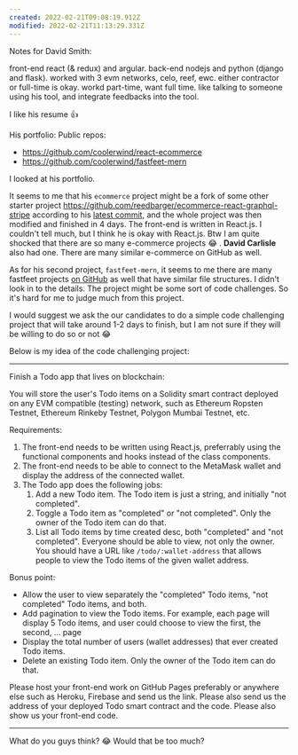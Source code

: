 ```yaml
---
created: 2022-02-21T09:08:19.912Z
modified: 2022-02-21T11:13:29.331Z
---
```

Notes for David Smith:

front-end react (& redux) and argular.
back-end nodejs and python (django and flask).
worked with 3 evm networks, celo, reef, ewc.
either contractor or full-time is okay. workd part-time, want full time.
like talking to someone using his tool, and integrate feedbacks into the tool.

I like his resume :+1:

His portfolio:
Public repos:
* https://github.com/coolerwind/react-ecommerce
* https://github.com/coolerwind/fastfeet-mern

I looked at his portfolio.

It seems to me that his `ecommerce` project might be a fork of some other starter project https://github.com/reedbarger/ecommerce-react-graphql-stripe according to his [latest commit](https://github.com/coolerwind/react-ecommerce/commit/2565a75602f3dd98301b763fdb3a8d89d2f3b404), and the whole project was then modified and finished in 4 days. The front-end is written in React.js. I couldn't tell much, but I think he is okay with React.js.
Btw I am quite shocked that there are so many e-commerce projects :joy: . **David Carlisle** also had one. There are many similar e-commerce on GitHub as well.

As for his second project, `fastfeet-mern`, it seems to me there are many fastfeet projects [on GitHub](https://github.com/search?q=fastfeet) as well that have similar file structures. I didn't look in to the details. The project might be some sort of code challenges. So it's hard for me to judge much from this project.

I would suggest we ask the our candidates to do a simple code challenging project that will take around 1-2 days to finish, but I am not sure if they will be willing to do so or not :joy:

Below is my idea of the code challenging project:

---

Finish a Todo app that lives on blockchain:

You will store the user's Todo items on a Solidity smart contract deployed on any EVM compatible (testing) network, such as Ethereum Ropsten Testnet, Ethereum Rinkeby Testnet, Polygon Mumbai Testnet, etc.

Requirements:
1. The front-end needs to be written using React.js, preferrably using the functional components and hooks instead of the class components.
2. The front-end needs to be able to connect to the MetaMask wallet and display the address of the connected wallet.
3. The Todo app does the following jobs:
   1. Add a new Todo item. The Todo item is just a string, and initially "not completed".
   2. Toggle a Todo item as "completed" or "not completed". Only the owner of the Todo item can do that.
   3. List all Todo items by time created desc, both "completed" and "not completed".  Everyone should be able to view, not only the owner.
       You should have a URL like `/todo/:wallet-address` that allows people to view the Todo items of the given wallet address.

Bonus point:
  * Allow the user to view separately the "completed" Todo items, "not completed" Todo items, and both.
  * Add pagination to view the Todo items. For example, each page will display 5 Todo items, and user could choose to view the first, the second, ... page
  * Display the total number of users (wallet addresses) that ever created Todo items.
  * Delete an existing Todo item. Only the owner of the Todo item can do that.

Please host your front-end work on GitHub Pages preferably or anywhere else such as Heroku, Firebase and send us the link.
Please also send us the address of your deployed Todo smart contract and the code.
Please also show us your front-end code.

---

What do you guys think? :joy: Would that be too much?